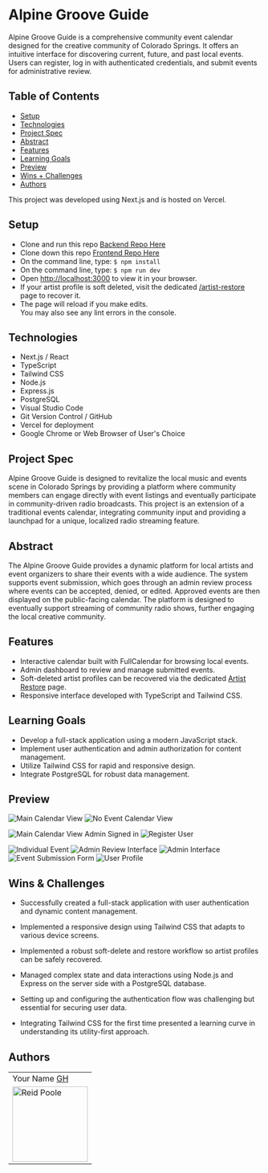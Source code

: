 # Alpine Groove Guide

Alpine Groove Guide is a comprehensive community event calendar designed for the creative community of Colorado Springs. It offers an intuitive interface for discovering current, future, and past local events. Users can register, log in with authenticated credentials, and submit events for administrative review.

## Table of Contents
  - [Setup](#setup)
  - [Technologies](#technologies)
  - [Project Spec](#project-spec)
  - [Abstract](#abstract)
  - [Features](#features)
  - [Learning Goals](#learning-goals)
  - [Preview](#preview)
  - [Wins + Challenges](#wins-and-challenges)
  - [Authors](#Authors)

This project was developed using Next.js and is hosted on Vercel.

## Setup

- Clone and run this repo [Backend Repo Here](https://github.com/rpoole444/cosLivewire-BE)
- Clone down this repo [Frontend Repo Here](https://github.com/rpoole444/cos-livewire-fe)
- On the command line, type: `$ npm install`
- On the command line, type: `$ npm run dev`
- Open [http://localhost:3000](http://localhost:3000) to view it in your browser.
- If your artist profile is soft deleted, visit the dedicated [/artist-restore](/artist-restore) page to recover it.
- The page will reload if you make edits.\
You may also see any lint errors in the console.

## Technologies
  - Next.js / React
  - TypeScript
  - Tailwind CSS
  - Node.js
  - Express.js
  - PostgreSQL
  - Visual Studio Code
  - Git Version Control / GitHub
  - Vercel for deployment
  - Google Chrome or Web Browser of User's Choice

## Project Spec

Alpine Groove Guide is designed to revitalize the local music and events scene in Colorado Springs by providing a platform where community members can engage directly with event listings and eventually participate in community-driven radio broadcasts. This project is an extension of a traditional events calendar, integrating community input and providing a launchpad for a unique, localized radio streaming feature.

## Abstract 

The Alpine Groove Guide provides a dynamic platform for local artists and event organizers to share their events with a wide audience. The system supports event submission, which goes through an admin review process where events can be accepted, denied, or edited. Approved events are then displayed on the public-facing calendar. The platform is designed to eventually support streaming of community radio shows, further engaging the local creative community.

## Features

- Interactive calendar built with FullCalendar for browsing local events.
- Admin dashboard to review and manage submitted events.
- Soft-deleted artist profiles can be recovered via the dedicated [Artist Restore](/artist-restore) page.
- Responsive interface developed with TypeScript and Tailwind CSS.

## Learning Goals

- Develop a full-stack application using a modern JavaScript stack.
- Implement user authentication and admin authorization for content management.
- Utilize Tailwind CSS for rapid and responsive design.
- Integrate PostgreSQL for robust data management.

## Preview 

![Main Calendar View](https://github.com/rpoole444/cos-livewire-fe/assets/111818942/caab5067-b64c-40ed-a681-d1f1b13f80a6)
![No Event Calendar View](https://github.com/rpoole444/cos-livewire-fe/assets/111818942/a003b87a-0928-4668-8a36-891e6a6910ba)

![Main Calendar View Admin Signed in](https://github.com/rpoole444/cos-livewire-fe/assets/111818942/131de6b9-a0dd-446a-9bc8-eb7eceef9ec4)
![Register User](https://github.com/rpoole444/cos-livewire-fe/assets/111818942/a86b0298-3f0e-426a-b1a8-ab1a8c64da6f)

![Individual Event](https://github.com/rpoole444/cos-livewire-fe/assets/111818942/1860b651-19d8-44e0-b0fd-205effac4671)
![Admin Review Interface](https://github.com/rpoole444/cos-livewire-fe/assets/111818942/d4a1cd0e-14a9-46a8-84cf-346b1e70844f)
![Admin Interface](https://github.com/rpoole444/cos-livewire-fe/assets/111818942/47cb7f08-2739-41a0-9fcf-cf1118be5c97)
![Event Submission Form](https://github.com/rpoole444/cos-livewire-fe/assets/111818942/ae85e37e-1071-40ad-95d3-069f90c08357)
![User Profile](https://github.com/rpoole444/cos-livewire-fe/assets/111818942/04d9d4e7-dd3e-40f8-85ff-697344d2cea2)

## Wins & Challenges

- Successfully created a full-stack application with user authentication and dynamic content management.
- Implemented a responsive design using Tailwind CSS that adapts to various device screens.
- Implemented a robust soft-delete and restore workflow so artist profiles can be safely recovered.
- Managed complex state and data interactions using Node.js and Express on the server side with a PostgreSQL database.

- Setting up and configuring the authentication flow was challenging but essential for securing user data.
- Integrating Tailwind CSS for the first time presented a learning curve in understanding its utility-first approach.

## Authors

<table>
    <tr>
      <td> Your Name <a href="https://github.com/rpoole444">GH</a></td>
    </tr>
<td><img src="https://github.com/rpoole444/cos-livewire-fe/assets/111818942/018c44e7-bdce-4cde-9573-005d65721152" alt="Reid Poole"
 width="150" height="auto" /></td>
</table>

